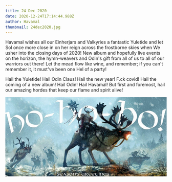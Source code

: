 ```yaml
---
title: 24 Dec 2020
date: 2020-12-24T17:14:44.988Z
author: Havamal
thumbnail: 24dec2020.jpg
---
```


Havamal wishes all our Einherjars and Valkyries a fantastic Yuletide and let Sol once more close in on her reign across the frostborne skies when We usher into the closing days of 2020!
New album and hopefully live events on the horizon, the hymn-weavers and Odin's gift from all of us to all of our warriors out there! Let the mead flow like wine, and remember; if you can't remember it, it must've been one Hel of a party!

Hail the Yuletide! Hail Odin Claus! Hail the new year! F.ck covid! Hail the coming of a new album! Hail Odin! Hail Havamal! But first and foremost, hail our amazing hordes that keep our flame and spirit alive!

![24dec2021.jpg](./24dec2020.jpg)
